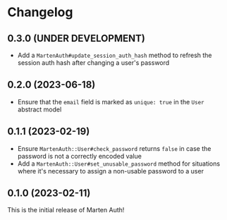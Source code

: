 # Changelog

## 0.3.0 (UNDER DEVELOPMENT)

* Add a `MartenAuth#update_session_auth_hash` method to refresh the session auth hash after changing a user's password

## 0.2.0 (2023-06-18)

* Ensure that the `email` field is marked as `unique: true` in the `User` abstract model

## 0.1.1 (2023-02-19)

* Ensure `MartenAuth::User#check_password` returns `false` in case the password is not a correctly encoded value
* Add a `MartenAuth::User#set_unusable_password` method for situations where it's necessary to assign a non-usable password to a user

## 0.1.0 (2023-02-11)

This is the initial release of Marten Auth!
